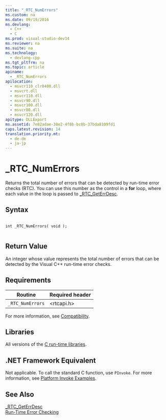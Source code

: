 ```yaml
---
title: "_RTC_NumErrors"
ms.custom: na
ms.date: 09/19/2016
ms.devlang: 
  - C++
  - C
ms.prod: visual-studio-dev14
ms.reviewer: na
ms.suite: na
ms.technology: 
  - devlang-cpp
ms.tgt_pltfrm: na
ms.topic: article
apiname: 
  - _RTC_NumErrors
apilocation: 
  - msvcr110_clr0400.dll
  - msvcrt.dll
  - msvcr110.dll
  - msvcr90.dll
  - msvcr100.dll
  - msvcr80.dll
  - msvcr120.dll
apitype: DLLExport
ms.assetid: 7e82adae-38e2-4f8b-bc0b-37bda8109fd1
caps.latest.revision: 14
translation.priority.mt: 
  - de-de
  - ja-jp
---
```

# _RTC_NumErrors
Returns the total number of errors that can be detected by run-time error checks (RTC). You can use this number as the control in a **for** loop, where each value in the loop is passed to [_RTC_GetErrDesc](../vs140/_RTC_GetErrDesc.md).  
  
## Syntax  
  
```  
  
int _RTC_NumErrors( void );  
  
```  
  
## Return Value  
 An integer whose value represents the total number of errors that can be detected by the Visual C++ run-time error checks.  
  
## Requirements  
  
|Routine|Required header|  
|-------------|---------------------|  
|`_RTC_NumErrors`|<rtcapi.h>|  
  
 For more information, see [Compatibility](../vs140/Compatibility.md).  
  
## Libraries  
 All versions of the [C run-time libraries](../vs140/CRT-Library-Features.md).  
  
## .NET Framework Equivalent  
 Not applicable. To call the standard C function, use `PInvoke`. For more information, see [Platform Invoke Examples](assetId:///15926806-f0b7-487e-93a6-4e9367ec689f).  
  
## See Also  
 [_RTC_GetErrDesc](../vs140/_RTC_GetErrDesc.md)   
 [Run-Time Error Checking](../vs140/Run-Time-Error-Checking.md)